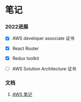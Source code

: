 # 笔记

### 2022进展
- [x] AWS developer associate 证书
- [x] React Router
- [x] Redux toolkit
- [ ] AWS Solution Architecture 证书


### 文档
1. [AWS 笔记](https://1drv.ms/u/s!AiR30pWX0ETziwgj-eYtQYcDC8y7)
